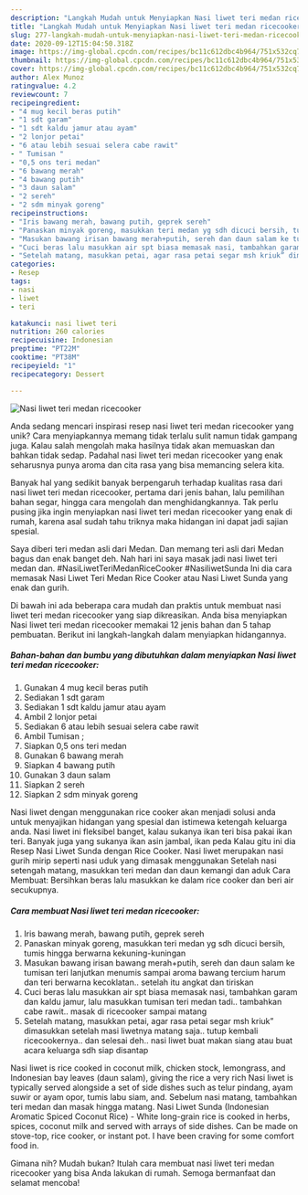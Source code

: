 ```yaml
---
description: "Langkah Mudah untuk Menyiapkan Nasi liwet teri medan ricecooker, Enak Banget"
title: "Langkah Mudah untuk Menyiapkan Nasi liwet teri medan ricecooker, Enak Banget"
slug: 277-langkah-mudah-untuk-menyiapkan-nasi-liwet-teri-medan-ricecooker-enak-banget
date: 2020-09-12T15:04:50.318Z
image: https://img-global.cpcdn.com/recipes/bc11c612dbc4b964/751x532cq70/nasi-liwet-teri-medan-ricecooker-foto-resep-utama.jpg
thumbnail: https://img-global.cpcdn.com/recipes/bc11c612dbc4b964/751x532cq70/nasi-liwet-teri-medan-ricecooker-foto-resep-utama.jpg
cover: https://img-global.cpcdn.com/recipes/bc11c612dbc4b964/751x532cq70/nasi-liwet-teri-medan-ricecooker-foto-resep-utama.jpg
author: Alex Munoz
ratingvalue: 4.2
reviewcount: 7
recipeingredient:
- "4 mug kecil beras putih"
- "1 sdt garam"
- "1 sdt kaldu jamur atau ayam"
- "2 lonjor petai"
- "6 atau lebih sesuai selera cabe rawit"
- " Tumisan "
- "0,5 ons teri medan"
- "6 bawang merah"
- "4 bawang putih"
- "3 daun salam"
- "2 sereh"
- "2 sdm minyak goreng"
recipeinstructions:
- "Iris bawang merah, bawang putih, geprek sereh"
- "Panaskan minyak goreng, masukkan teri medan yg sdh dicuci bersih, tumis hingga berwarna kekuning-kuningan"
- "Masukan bawang irisan bawang merah+putih, sereh dan daun salam ke tumisan teri lanjutkan menumis sampai aroma bawang tercium harum dan teri berwarna kecoklatan.. setelah itu angkat dan tiriskan"
- "Cuci beras lalu masukkan air spt biasa memasak nasi, tambahkan garam dan kaldu jamur, lalu masukkan tumisan teri medan tadi.. tambahkan cabe rawit.. masak di ricecooker sampai matang"
- "Setelah matang, masukkan petai, agar rasa petai segar msh kriuk” dimasukkan setelah masi liwetnya matang saja.. tutup kembali ricecookernya.. dan selesai deh.. nasi liwet buat makan siang atau buat acara keluarga sdh siap disantap"
categories:
- Resep
tags:
- nasi
- liwet
- teri

katakunci: nasi liwet teri 
nutrition: 260 calories
recipecuisine: Indonesian
preptime: "PT22M"
cooktime: "PT38M"
recipeyield: "1"
recipecategory: Dessert

---
```



![Nasi liwet teri medan ricecooker](https://img-global.cpcdn.com/recipes/bc11c612dbc4b964/751x532cq70/nasi-liwet-teri-medan-ricecooker-foto-resep-utama.jpg)

Anda sedang mencari inspirasi resep nasi liwet teri medan ricecooker yang unik? Cara menyiapkannya memang tidak terlalu sulit namun tidak gampang juga. Kalau salah mengolah maka hasilnya tidak akan memuaskan dan bahkan tidak sedap. Padahal nasi liwet teri medan ricecooker yang enak seharusnya punya aroma dan cita rasa yang bisa memancing selera kita.

Banyak hal yang sedikit banyak berpengaruh terhadap kualitas rasa dari nasi liwet teri medan ricecooker, pertama dari jenis bahan, lalu pemilihan bahan segar, hingga cara mengolah dan menghidangkannya. Tak perlu pusing jika ingin menyiapkan nasi liwet teri medan ricecooker yang enak di rumah, karena asal sudah tahu triknya maka hidangan ini dapat jadi sajian spesial.

Saya diberi teri medan asli dari Medan. Dan memang teri asli dari Medan bagus dan enak banget deh. Nah hari ini saya masak jadi nasi liwet teri medan dan. #NasiLiwetTeriMedanRiceCooker #NasiliwetSunda Ini dia cara memasak Nasi Liwet Teri Medan Rice Cooker atau Nasi Liwet Sunda yang enak dan gurih.


Di bawah ini ada beberapa cara mudah dan praktis untuk membuat nasi liwet teri medan ricecooker yang siap dikreasikan. Anda bisa menyiapkan Nasi liwet teri medan ricecooker memakai 12 jenis bahan dan 5 tahap pembuatan. Berikut ini langkah-langkah dalam menyiapkan hidangannya.

<!--inarticleads1-->

##### Bahan-bahan dan bumbu yang dibutuhkan dalam menyiapkan Nasi liwet teri medan ricecooker:

1. Gunakan 4 mug kecil beras putih
1. Sediakan 1 sdt garam
1. Sediakan 1 sdt kaldu jamur atau ayam
1. Ambil 2 lonjor petai
1. Sediakan 6 atau lebih sesuai selera cabe rawit
1. Ambil  Tumisan ;
1. Siapkan 0,5 ons teri medan
1. Gunakan 6 bawang merah
1. Siapkan 4 bawang putih
1. Gunakan 3 daun salam
1. Siapkan 2 sereh
1. Siapkan 2 sdm minyak goreng


Nasi liwet dengan menggunakan rice cooker akan menjadi solusi anda untuk menyajikan hidangan yang spesial dan istimewa ketengah keluarga anda. Nasi liwet ini fleksibel banget, kalau sukanya ikan teri bisa pakai ikan teri. Banyak juga yang sukanya ikan asin jambal, ikan peda Kalau gitu ini dia Resep Nasi Liwet Sunda dengan Rice Cooker. Nasi liwet merupakan nasi gurih mirip seperti nasi uduk yang dimasak menggunakan Setelah nasi setengah matang, masukkan teri medan dan daun kemangi dan aduk Cara Membuat: Bersihkan beras lalu masukkan ke dalam rice cooker dan beri air secukupnya. 

<!--inarticleads2-->

##### Cara membuat Nasi liwet teri medan ricecooker:

1. Iris bawang merah, bawang putih, geprek sereh
1. Panaskan minyak goreng, masukkan teri medan yg sdh dicuci bersih, tumis hingga berwarna kekuning-kuningan
1. Masukan bawang irisan bawang merah+putih, sereh dan daun salam ke tumisan teri lanjutkan menumis sampai aroma bawang tercium harum dan teri berwarna kecoklatan.. setelah itu angkat dan tiriskan
1. Cuci beras lalu masukkan air spt biasa memasak nasi, tambahkan garam dan kaldu jamur, lalu masukkan tumisan teri medan tadi.. tambahkan cabe rawit.. masak di ricecooker sampai matang
1. Setelah matang, masukkan petai, agar rasa petai segar msh kriuk” dimasukkan setelah masi liwetnya matang saja.. tutup kembali ricecookernya.. dan selesai deh.. nasi liwet buat makan siang atau buat acara keluarga sdh siap disantap


Nasi liwet is rice cooked in coconut milk, chicken stock, lemongrass, and Indonesian bay leaves (daun salam), giving the rice a very rich Nasi liwet is typically served alongside a set of side dishes such as telur pindang, ayam suwir or ayam opor, tumis labu siam, and. Sebelum nasi matang, tambahkan teri medan dan masak hingga matang. Nasi Liwet Sunda (Indonesian Aromatic Spiced Coconut Rice) - White long-grain rice is cooked in herbs, spices, coconut milk and served with arrays of side dishes. Can be made on stove-top, rice cooker, or instant pot. I have been craving for some comfort food in. 

Gimana nih? Mudah bukan? Itulah cara membuat nasi liwet teri medan ricecooker yang bisa Anda lakukan di rumah. Semoga bermanfaat dan selamat mencoba!

